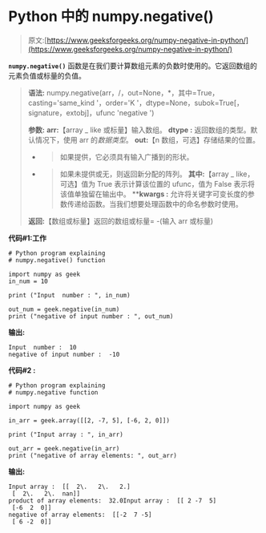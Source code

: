 # Python 中的 numpy.negative()

> 原文:[https://www.geeksforgeeks.org/numpy-negative-in-python/](https://www.geeksforgeeks.org/numpy-negative-in-python/)

**`numpy.negative()`** 函数是在我们要计算数组元素的负数时使用的。它返回数组的元素负值或标量的负值。

> **语法:** numpy.negative(arr，/，out=None，*，其中=True，casting='same_kind '，order='K '，dtype=None，subok=True[，signature，extobj]，ufunc 'negative ')
> 
> **参数:**
> **arr:**【array _ like 或标量】输入数组。
> **dtype :** 返回数组的类型。默认情况下，使用 arr 的*数据类型*。
> **out:**【n 数组，可选】存储结果的位置。
> - >如果提供，它必须具有输入广播到的形状。
> - >如果未提供或无，则返回新分配的阵列。
> **其中:**【array _ like，可选】值为 True 表示计算该位置的 ufunc，值为 False 表示将该值单独留在输出中。
> ****kwargs :** 允许将关键字可变长度的参数传递给函数。当我们想要处理函数中的命名参数时使用。
> 
> **返回:**【数组或标量】返回的数组或标量= -(输入 arr 或标量)

**代码#1:工作**

```
# Python program explaining
# numpy.negative() function

import numpy as geek
in_num = 10

print ("Input  number : ", in_num)

out_num = geek.negative(in_num) 
print ("negative of input number : ", out_num) 
```

**输出:**

```
Input  number :  10
negative of input number :  -10

```

**代码#2 :**

```
# Python program explaining
# numpy.negative function

import numpy as geek

in_arr = geek.array([[2, -7, 5], [-6, 2, 0]])

print ("Input array : ", in_arr) 

out_arr = geek.negative(in_arr) 
print ("negative of array elements: ", out_arr) 
```

**输出:**

```
Input array :  [[  2\.   2\.   2.]
 [  2\.   2\.  nan]]
product of array elements:  32.0Input array :  [[ 2 -7  5]
 [-6  2  0]]
negative of array elements:  [[-2  7 -5]
 [ 6 -2  0]]

```